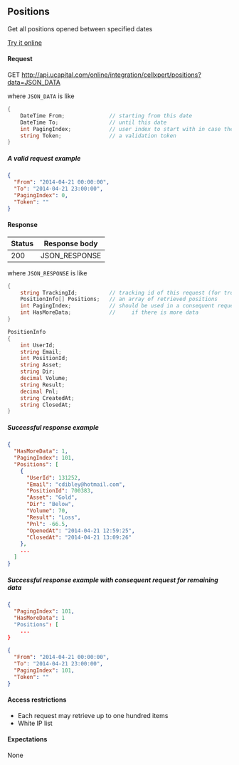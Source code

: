 ﻿## Positions

Get all positions opened between specified dates

[Try it online](http://api.ucapital.com/nunit/page/online.html)


#### Request

GET http://api.ucapital.com/online/integration/cellxpert/positions?data=JSON_DATA

where `JSON_DATA` is like

```C#
{
    DateTime From;              // starting from this date
    DateTime To;                // until this date
    int PagingIndex;            // user index to start with in case there are more results
    string Token;               // a validation token
}
```

##### A valid request example

```json
{
  "From": "2014-04-21 00:00:00",
  "To": "2014-04-21 23:00:00",
  "PagingIndex": 0,
  "Token": ""
}
```


#### Response

Status | Response body
-------|--------------
200    | JSON_RESPONSE

where `JSON_RESPONSE` is like

```C#
{
    string TrackingId;          // tracking id of this request (for troubleshooting...)
    PositionInfo[] Positions;   // an array of retrieved positions
    int PagingIndex;            // should be used in a consequent request
    int HasMoreData;            //     if there is more data
}

PositionInfo
{
    int UserId;
    string Email;
    int PositionId;
    string Asset;
    string Dir;
    decimal Volume;
    string Result;
    decimal Pnl;
    string CreatedAt;
    string ClosedAt;
}
```

##### Successful response example

```json
{
  "HasMoreData": 1,
  "PagingIndex": 101,
  "Positions": [
    {
      "UserId": 131252,
      "Email": "cdibley@hotmail.com",
      "PositionId": 700383,
      "Asset": "Gold",
      "Dir": "Below",
      "Volume": 70,
      "Result": "Loss",
      "Pnl": -66.5,
      "OpenedAt": "2014-04-21 12:59:25",
      "ClosedAt": "2014-04-21 13:09:26"
    },
    ...
  ]
}
```

##### Successful response example with consequent request for remaining data

```json
{
  "PagingIndex": 101,
  "HasMoreData": 1
  "Positions": [
    ...
}
```


```json
{
  "From": "2014-04-21 00:00:00",
  "To": "2014-04-21 23:00:00",
  "PagingIndex": 101,
  "Token": ""
}
```


#### Access restrictions

- Each request may retrieve up to one hundred items
- White IP list


#### Expectations

None
